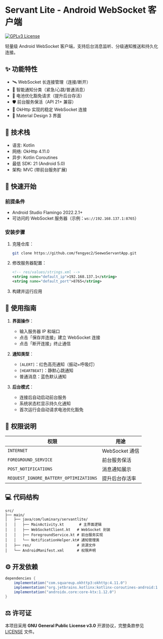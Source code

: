 # Servant Lite - Android WebSocket 客户端

[![GPLv3 License](https://img.shields.io/badge/License-GPL%20v3-yellow.svg)](https://opensource.org/licenses/)

轻量级 Android WebSocket 客户端，支持后台消息监听、分级通知推送和持久化连接。

## ✨ 功能特性

- 🛰️ WebSocket 长连接管理（连接/断开）
- 🔔 智能通知分类（紧急/心跳/普通消息）
- 🔋 电池优化豁免请求（提升后台存活）
- 🛡️ 前台服务保活（API 21+ 兼容）
- 📡 OkHttp 实现的稳定 WebSocket 连接
- 📱 Material Design 3 界面

## 📸 技术栈

- 语言: Kotlin
- 网络: OkHttp 4.11.0
- 异步: Kotlin Coroutines
- 最低 SDK: 21 (Android 5.0)
- 架构: MVC (带前台服务扩展)

## 🚀 快速开始

### 前提条件
- Android Studio Flamingo 2022.2.1+
- 可访问的 WebSocket 服务器（示例：`ws://192.168.137.1:8765`）

### 安装步骤
1. 克隆仓库：
   ```bash
   git clone https://github.com/fengyec2/SeewoServantApp.git
   ```
2. 修改服务器配置：
   ```xml
   <!-- res/values/strings.xml -->
   <string name="default_ip">192.168.137.1</string>
   <string name="default_port">8765</string>
   ```
3. 构建并运行应用

## 📖 使用指南

1. **界面操作**：
   - 输入服务器 IP 和端口
   - 点击「保存并连接」建立 WebSocket 连接
   - 点击「断开连接」终止通信

2. **通知类型**：
   - `[ALERT]`：红色高亮通知（振动+呼吸灯）
   - `[HEARTBEAT]`：静默心跳通知
   - 普通消息：蓝色默认通知

3. **后台模式**：
   - 连接后自动启动前台服务
   - 系统状态栏显示持久化通知
   - 首次运行会自动请求电池优化豁免

## 🔐 权限说明

| 权限 | 用途 |
|------|------|
| `INTERNET` | WebSocket 通信 |
| `FOREGROUND_SERVICE` | 前台服务保活 |
| `POST_NOTIFICATIONS` | 消息通知展示 |
| `REQUEST_IGNORE_BATTERY_OPTIMIZATIONS` | 提升后台存活率 |

## 💻 代码结构

```
src/
├── main/
│   ├── java/com/luminary/servantlite/
│   │   ├── MainActivity.kt       # 主界面逻辑
│   │   ├── WebSocketClient.kt   # WebSocket 封装
│   │   ├── ForegroundService.kt # 前台服务实现
│   │   └── NotificationHelper.kt# 通知管理类
│   ├── res/                     # 资源文件
│   └── AndroidManifest.xml      # 权限声明
```

## ⚙️ 开发依赖

```gradle
dependencies {
    implementation("com.squareup.okhttp3:okhttp:4.11.0")
    implementation("org.jetbrains.kotlinx:kotlinx-coroutines-android:1.7.3")
    implementation("androidx.core:core-ktx:1.12.0")
}
```

## ⚖️ 许可证

本项目采用 **GNU General Public License v3.0** 开源协议，完整条款参见 [LICENSE](LICENSE) 文件。